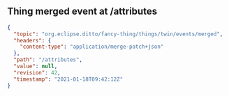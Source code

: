 ## Thing merged event at /attributes

```json
{
  "topic": "org.eclipse.ditto/fancy-thing/things/twin/events/merged",
  "headers": {
    "content-type": "application/merge-patch+json"
  },
  "path": "/attributes",
  "value": null,
  "revision": 42,
  "timestamp": "2021-01-18T09:42:12Z"
}
```

